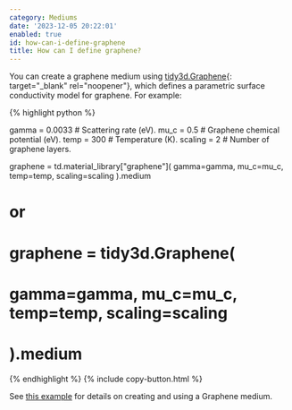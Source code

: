 ```yaml
---
category: Mediums
date: '2023-12-05 20:22:01'
enabled: true
id: how-can-i-define-graphene
title: How can I define graphene?
---
```


You can create a graphene medium using&nbsp;[tidy3d.Graphene](https://docs.flexcompute.com/projects/tidy3d/en/latest/_autosummary/tidy3d.Graphene.html#tidy3d.Graphene){: target="_blank" rel="noopener"}, which defines a parametric surface conductivity model for graphene. For example:

<div markdown class="code-snippet">{% highlight python %}

gamma = 0.0033  # Scattering rate (eV).
mu_c = 0.5  # Graphene chemical potential (eV).
temp = 300  # Temperature (K).
scaling = 2  # Number of graphene layers.

graphene = td.material_library["graphene"](
    gamma=gamma, mu_c=mu_c, temp=temp, scaling=scaling
).medium

# or
# graphene = tidy3d.Graphene(
#    gamma=gamma, mu_c=mu_c, temp=temp, scaling=scaling
# ).medium

{% endhighlight %}
{% include copy-button.html %}</div>

<div><div>See <a href="https://www.flexcompute.com/tidy3d/examples/notebooks/GrapheneMetamaterial/">this example</a> for details on creating and using a Graphene medium.</div></div>
